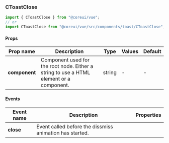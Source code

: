 ### CToastClose

```jsx
import { CToastClose } from "@coreui/vue";
// or
import CToastClose from "@coreui/vue/src/components/toast/CToastClose";
```

#### Props

| Prop name     | Description                                                                             | Type   | Values | Default |
| ------------- | --------------------------------------------------------------------------------------- | ------ | ------ | ------- |
| **component** | Component used for the root node. Either a string to use a HTML element or a component. | string | -      | -       |

#### Events

| Event name | Description                                             | Properties |
| ---------- | ------------------------------------------------------- | ---------- |
| **close**  | Event called before the dissmiss animation has started. |
